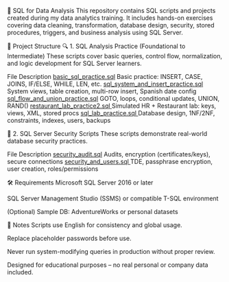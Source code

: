 🧠 SQL for Data Analysis
This repository contains SQL scripts and projects created during my data analytics training. It includes hands-on exercises covering data cleaning, transformation, database design, security, stored procedures, triggers, and business analysis using SQL Server.

📁 Project Structure
🔍 1. SQL Analysis Practice (Foundational to Intermediate)
These scripts cover basic queries, control flow, normalization, and logic development for SQL Server learners.

File	Description
[basic_sql_practice.sql](https://github.com/jeisteve999/SQL-for-Data-Analysis/blob/main/basic_practice/basic_sql_practice.sql)	  Basic practice: INSERT, CASE, JOINS, IF/ELSE, WHILE, LEN, etc.
[sql_system_and_insert_practice.sql](https://github.com/jeisteve999/SQL-for-Data-Analysis/blob/main/basic_practice/sql_system_and_insert_practice.sql) 	System views, table creation, multi-row insert, Spanish date config
[sql_flow_and_union_practice.sql](https://github.com/jeisteve999/SQL-for-Data-Analysis/blob/main/basic_practice/sql_flow_and_union_practice.sql) 	GOTO, loops, conditional updates, UNION, RAND()
[restaurant_lab_practice2.sql	](https://github.com/jeisteve999/SQL-for-Data-Analysis/blob/main/basic_practice/restaurant_lab_practice2.sql)  Simulated HR + Restaurant lab: keys, views, XML, stored procs
[sql_lab_practice.sql	](https://github.com/jeisteve999/SQL-for-Data-Analysis/blob/main/basic_practice/sql_lab_practice.sql) Database design, 1NF/2NF, constraints, indexes, users, backups

🔐 2. SQL Server Security Scripts
These scripts demonstrate real-world database security practices.

File	Description
[security_audit.sql](https://github.com/jeisteve999/SQL-for-Data-Analysis/blob/main/sql/security_audit.sql) 	Audits, encryption (certificates/keys), secure connections
[security_and_users.sql	](https://github.com/jeisteve999/SQL-for-Data-Analysis/blob/main/sql/security_and_users.sql) TDE, passphrase encryption, user creation, roles/permissions

🛠️ Requirements
Microsoft SQL Server 2016 or later

SQL Server Management Studio (SSMS) or compatible T-SQL environment

(Optional) Sample DB: AdventureWorks or personal datasets

📌 Notes
Scripts use English for consistency and global usage.

Replace placeholder passwords before use.

Never run system-modifying queries in production without proper review.

Designed for educational purposes – no real personal or company data included.
